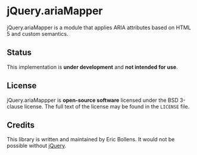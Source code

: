 # jQuery.ariaMapper

jQuery.ariaMapper is a module that applies ARIA attributes based on HTML 5 and 
custom semantics.

## Status

This implementation is **under development** and **not intended for use**.

## License

jQuery.ariaMappper is **open-source software** licensed under the BSD 3-clause 
license. The full text of the license may be found in the `LICENSE` file.

## Credits

This library is written and maintained by Eric Bollens. It would not be 
possible without [jQuery](http://jquery.com).

